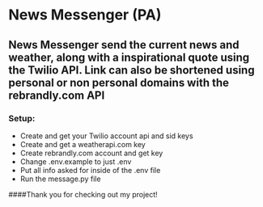 # News Messenger (PA)
## News Messenger send the current news and weather, along with a inspirational quote using the Twilio API. Link can also be shortened using personal or non personal domains with the rebrandly.com API

### Setup:

- Create and get your Twilio account api and sid keys
- Create and get a weatherapi.com key
- Create rebrandly.com account and get key
- Change .env.example to just .env
- Put all info asked for inside of the .env file
- Run the message.py file

####Thank you for checking out my project!

